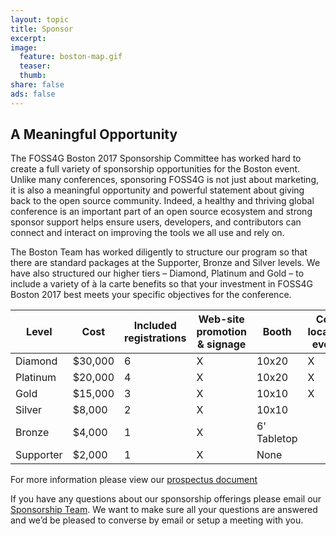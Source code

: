 ```yaml
---
layout: topic
title: Sponsor
excerpt:
image:
  feature: boston-map.gif
  teaser:
  thumb:
share: false
ads: false
---
```

## A Meaningful Opportunity

The FOSS4G Boston 2017 Sponsorship Committee has worked hard to create a full variety of sponsorship opportunities for the Boston event.  Unlike many conferences, sponsoring FOSS4G is not just about marketing, it is also a meaningful opportunity and powerful statement about giving back to the open source community. Indeed, a healthy and thriving global conference is an important part of an open source ecosystem and strong sponsor support helps ensure users, developers, and contributors can connect and interact on improving the tools we all use and rely on.

The Boston Team has worked diligently to structure our program so that there are standard packages at the Supporter, Bronze and Silver levels. We have also structured our higher tiers – Diamond, Platinum and Gold – to include  a variety of  à la carte benefits so that your investment in FOSS4G Boston 2017 best meets your specific objectives for the conference.

| Level | Cost | Included registrations | Web-site promotion & signage | Booth | Co-located event| Named meal | Named social | T-shirt sleeve |
| --- | --- | --- | --- | --- | --- | --- | --- | --- |
| Diamond | $30,000 | 6 | X | 10x20 | X | X | X | X |
| Platinum | $20,000 | 4 | X | 10x20 | X | X | X | |
| Gold | $15,000 | 3 | X | 10x10 | X | X | |  |
| Silver | $8,000 | 2 | X | 10x10 |  |  |  |  |
| Bronze | $4,000 | 1 | X | 6' Tabletop |  |  |  |  |
| Supporter | $2,000 | 1 | X | None |  |  |  |  |


For more information please view our [prospectus document](SponsorshipProspectus.pdf)

If you have any questions about our sponsorship offerings please email our [Sponsorship Team](mailto:foss4g2017@gmail.com). We  want to make sure all your questions are answered and we’d be pleased to converse by email or setup a meeting with you.
